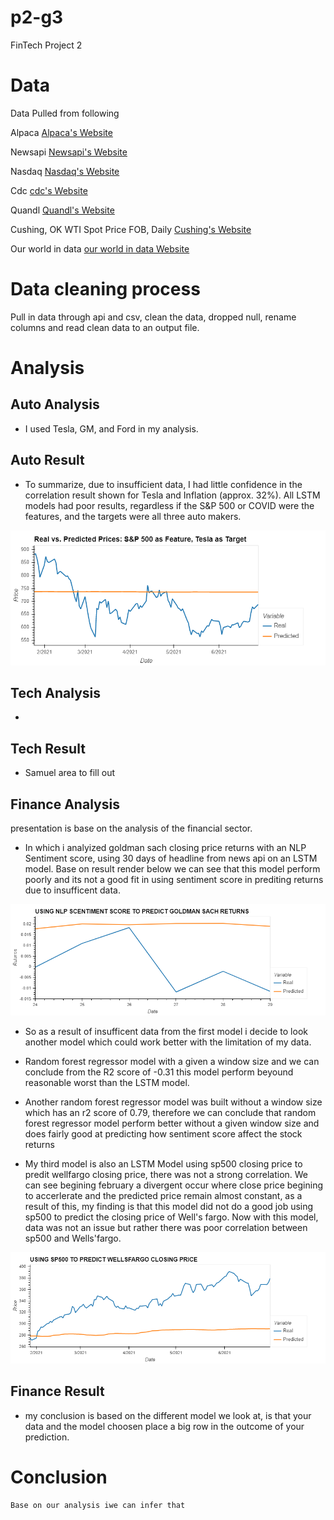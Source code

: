 # p2-g3
FinTech Project 2

# Data
Data Pulled from following

Alpaca [Alpaca's Website](https://alpaca.markets/)

Newsapi [Newsapi's Website](https://newsapi.org//)

Nasdaq [Nasdaq's Website](https://www.nasdaq.com/)

Cdc [cdc's Website](https://www.cdc.gov/)

Quandl [Quandl's Website](https://www.quandl.com/)

Cushing, OK WTI Spot Price FOB, Daily [Cushing's Website](https://www.quandl.com/data/EIA/PET_RWTC_D-Cushing-OK-WTI-Spot-Price-FOB-Daily)

Our world in data [our world in data Website](https://ourworldindata.org/)




# Data cleaning process
Pull in data through api and csv, clean the data, dropped null, rename columns and read clean data to an output file.

# Analysis
## Auto Analysis
* I used Tesla, GM, and Ford in my analysis. 
## Auto Result
* To summarize, due to insufficient data, I had little confidence in the correlation result shown for Tesla and Inflation (approx. 32%). All LSTM models had poor results, regardless if the S&P 500 or COVID were the features, and the targets were all three auto makers.  


![alttext](image/sp500_tesla.png)

## Tech Analysis
* 
## Tech Result
* 
    Samuel area to fill out 

## Finance Analysis
presentation is base on the analysis of the financial sector.

* In which i analyized goldman sach closing price returns with an NLP Sentiment score, using 30 days of headline from news api on an LSTM model. Base on result render below we can see that this model perform poorly and its not a good fit in using sentiment score in prediting returns due to insufficent data.


![alttext](image/Billie_nlp_gm.png)

* So as a result of insufficent data from the first model i decide to look another model which could work better with the limitation of my data.

*  Random forest regressor model with a given a window size and we can conclude from the R2 score of -0.31 this model perform beyound reasonable worst than the LSTM model.


* Another random forest regressor model was built without a window size which has an r2 score of 0.79, therefore we can conclude that random forest regressor model perform better without a given window size and does fairly good at predicting how sentiment score affect the stock returns


* My third model is also an LSTM Model using sp500 closing price to predit wellfargo closing price, there was not a strong correlation. We can see begining february a divergent occur where close price begining to accerlerate and the predicted price remain almost constant, as a result of this, my finding is that this model did not do a good job using sp500 to predict the closing price of Well's fargo. Now with this model, data was not an issue but rather there was poor correlation between sp500 and Wells'fargo.

![alttext](image/Billie_covidchart.png)  

## Finance Result 
* my conclusion is based on the different model we look at, is that your data and the model choosen place a big row in the outcome of your prediction.
    

# Conclusion   
    Base on our analysis iwe can infer that 